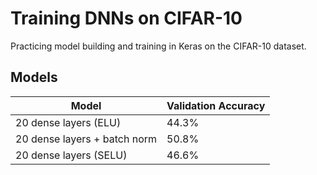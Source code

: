# Training DNNs on CIFAR-10
Practicing model building and training in Keras on the CIFAR-10 dataset.

## Models
| Model                        	| Validation Accuracy 	|
|------------------------------	|---------------------	|
| 20 dense layers (ELU)       	| 44.3%               	|
| 20 dense layers + batch norm 	| 50.8%                	|
| 20 dense layers (SELU)        | 46.6%                 |